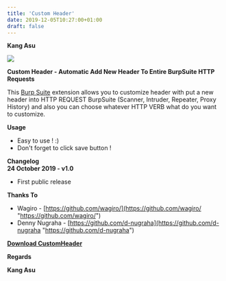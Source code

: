 ```yaml
---
title: 'Custom Header'
date: 2019-12-05T10:27:00+01:00
draft: false
---
```


**Kang Asu**

[![](https://1.bp.blogspot.com/-8pQoIXGoagw/XdNXiQct57I/AAAAAAAAQ30/Tc2HRIRvOJIvdw2Mw_4QmnlaQMElTG-RACNcBGAsYHQ/s640/CustomHeader_5_CustomHeader-Interface.png)](https://1.bp.blogspot.com/-8pQoIXGoagw/XdNXiQct57I/AAAAAAAAQ30/Tc2HRIRvOJIvdw2Mw_4QmnlaQMElTG-RACNcBGAsYHQ/s1600/CustomHeader_5_CustomHeader-Interface.png)

**Custom Header - Automatic Add New Header To Entire BurpSuite HTTP Requests**

  
This [Burp Suite](https://www.kitploit.com/search/label/Burp%20Suite "Burp Suite") extension allows you to customize header with put a new header into HTTP REQUEST BurpSuite (Scanner, Intruder, Repeater, Proxy History) and also you can choose whatever HTTP VERB what do you want to customize.  
  
  
**Usage**

*   Easy to use ! :)
*   Don't forget to click save button !

  
**Changelog**  
**24 October 2019 - v1.0**

*   First public release

  
**Thanks To**

*   Wagiro - [https://github.com/wagiro/](https://github.com/wagiro/ "https://github.com/wagiro/")
*   Denny Nugraha - [https://github.com/d-nugraha](https://github.com/d-nugraha "https://github.com/d-nugraha")

  

**[Download CustomHeader](http://cigorsica.com/3RRU "Download CustomHeader")**

**Regards**

**Kang Asu**